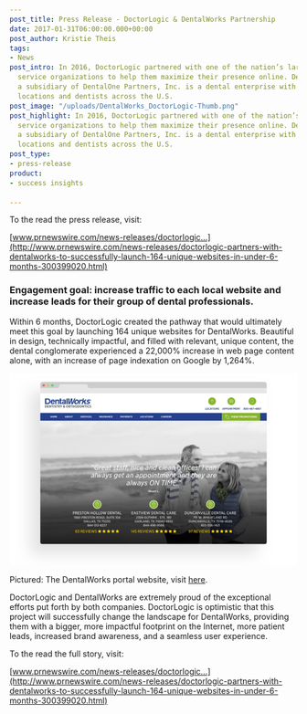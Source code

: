 ```yaml
---
post_title: Press Release - DoctorLogic & DentalWorks Partnership
date: 2017-01-31T06:00:00.000+00:00
post_author: Kristie Theis
tags:
- News
post_intro: In 2016, DoctorLogic partnered with one of the nation’s largest dental
  service organizations to help them maximize their presence online. DentalWorks,
  a subsidiary of DentalOne Partners, Inc. is a dental enterprise with more than 164
  locations and dentists across the U.S.
post_image: "/uploads/DentalWorks_DoctorLogic-Thumb.png"
post_highlight: In 2016, DoctorLogic partnered with one of the nation’s largest dental
  service organizations to help them maximize their presence online. DentalWorks,
  a subsidiary of DentalOne Partners, Inc. is a dental enterprise with more than 164
  locations and dentists across the U.S.
post_type:
- press-release
product:
- success insights

---
```

To the read the press release, visit:

[www.prnewswire.com/news-releases/doctorlogic…](http://www.prnewswire.com/news-releases/doctorlogic-partners-with-dentalworks-to-successfully-launch-164-unique-websites-in-under-6-months-300399020.html)

### Engagement goal: increase traffic to each local website and increase leads for their group of dental professionals.

Within 6 months, DoctorLogic created the pathway that would ultimately meet this goal by launching 164 unique websites for DentalWorks. Beautiful in design, technically impactful, and filled with relevant, unique content, the dental conglomerate experienced a 22,000% increase in web page content alone, with an increase of page indexation on Google by 1,264%.

![](/uploads/DentalWorks_DoctorLogic-Thumb-1.png)

Pictured: The DentalWorks portal website, visit [here](https://dentalworks.com/).

DoctorLogic and DentalWorks are extremely proud of the exceptional efforts put forth by both companies. DoctorLogic is optimistic that this project will successfully change the landscape for DentalWorks, providing them with a bigger, more impactful footprint on the Internet, more patient leads, increased brand awareness, and a seamless user experience.

To the read the full story, visit:

[www.prnewswire.com/news-releases/doctorlogic…](http://www.prnewswire.com/news-releases/doctorlogic-partners-with-dentalworks-to-successfully-launch-164-unique-websites-in-under-6-months-300399020.html)
